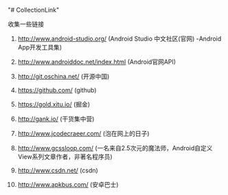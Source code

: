 "# CollectionLink" 

收集一些链接
1. http://www.android-studio.org/       (Android Studio 中文社区(官网) -Android App开发工具集)

2. http://www.androiddoc.net/index.html  (Android官网API)

3. http://git.oschina.net/              (开源中国)

4. https://github.com/                  (github)

5. https://gold.xitu.io/                (掘金)

6. http://gank.io/                      (干货集中营)

7. http://www.jcodecraeer.com/          (泡在网上的日子)

8. http://www.gcssloop.com/             (一名来自2.5次元的魔法师，Android自定义View系列文章作者，非著名程序员)

9. http://www.csdn.net/                 (csdn)

10. http://www.apkbus.com/               (安卓巴士)